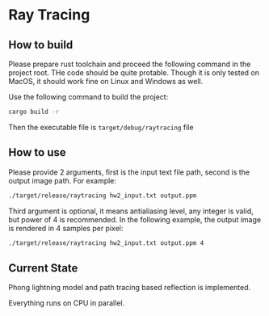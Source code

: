 # Ray Tracing

## How to build

Please prepare rust toolchain and proceed the following command in the project root.
THe code should be quite protable. Though it is only tested on MacOS, it should work fine on Linux and Windows as well.

Use the following command to build the project:

```bash
cargo build -r
```

Then the executable file is `target/debug/raytracing` file

## How to use

Please provide 2 arguments, first is the input text file path, second is the output image path.
For example:

```bash
./target/release/raytracing hw2_input.txt output.ppm
```

Third argument is optional, it means antialiasing level, any integer is valid, but power of 4 is recommended.
In the following example, the output image is rendered in 4 samples per pixel:

```bash
./target/release/raytracing hw2_input.txt output.ppm 4
```

## Current State

Phong lightning model and path tracing based reflection is implemented.

Everything runs on CPU in parallel.
